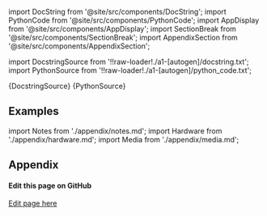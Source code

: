 
[//]: # (Custom component imports)

import DocString from '@site/src/components/DocString';
import PythonCode from '@site/src/components/PythonCode';
import AppDisplay from '@site/src/components/AppDisplay';
import SectionBreak from '@site/src/components/SectionBreak';
import AppendixSection from '@site/src/components/AppendixSection';

[//]: # (Docstring)

import DocstringSource from '!!raw-loader!./a1-[autogen]/docstring.txt';
import PythonSource from '!!raw-loader!./a1-[autogen]/python_code.txt';

<DocString>{DocstringSource}</DocString>
<PythonCode GLink='VISUALIZERS/DATA_STRUCTURE/TEXT_VIEW/TEXT_VIEW.py'>{PythonSource}</PythonCode>

<SectionBreak />

    

[//]: # (Examples)

## Examples

<AppDisplay 
  GLink='VISUALIZERS/DATA_STRUCTURE/TEXT_VIEW'
  nodeLabel='TEXT_VIEW'>
</AppDisplay>

<SectionBreak />

    

[//]: # (Appendix)

import Notes from './appendix/notes.md';
import Hardware from './appendix/hardware.md';
import Media from './appendix/media.md';

## Appendix

<AppendixSection index={0} folderPath='nodes/VISUALIZERS/DATA_STRUCTURE/TEXT_VIEW/appendix/'><Notes /></AppendixSection>
<AppendixSection index={1} folderPath='nodes/VISUALIZERS/DATA_STRUCTURE/TEXT_VIEW/appendix/'><Hardware /></AppendixSection>
<AppendixSection index={2} folderPath='nodes/VISUALIZERS/DATA_STRUCTURE/TEXT_VIEW/appendix/'><Media /></AppendixSection>

<SectionBreak />

[//]: # (Edit page on GitHub)

#### Edit this page on GitHub

[Edit page here](https://github.com/flojoy-ai/docs/tree/main/docs/nodes/VISUALIZERS/DATA_STRUCTURE/TEXT_VIEW)


